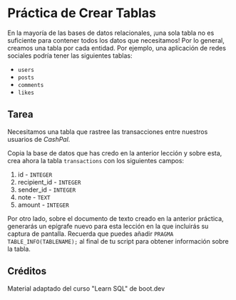 # Práctica de Crear Tablas

En la mayoría de las bases de datos relacionales, ¡una sola tabla no es suficiente para contener todos los datos que necesitamos! Por lo general, creamos una tabla por cada entidad. Por ejemplo, una aplicación de redes sociales podría tener las siguientes tablas:

- `users`
- `posts`
- `comments`
- `likes`

## Tarea

Necesitamos una tabla que rastree las transacciones entre nuestros usuarios de *CashPal*.

Copia la base de datos que has credo en la anterior lección y sobre esta, crea ahora la tabla `transactions` con los siguientes campos:

1. id - `INTEGER`
2. recipient_id - `INTEGER`
3. sender_id - `INTEGER`
4. note - `TEXT`
5. amount - `INTEGER`

Por otro lado, sobre el documento de texto creado en la anterior práctica, generarás un epígrafe nuevo para esta lección en la que incluirás su captura de pantalla. Recuerda que puedes añadir `PRAGMA TABLE_INFO(TABLENAME);` al final de tu script para obtener información sobre la tabla.

## Créditos

Material adaptado del curso "Learn SQL" de boot.dev
